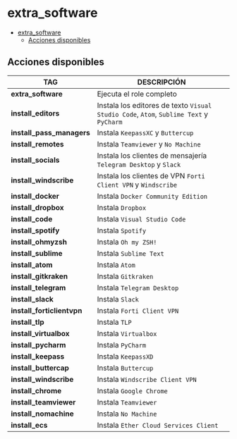 # extra_software

- [extra_software](#extra_software)
  - [Acciones disponibles](#acciones-disponibles)

## Acciones disponibles

| **TAG** | **DESCRIPCIÓN** |
|---------|-----------------|
| **extra_software** | Ejecuta el role completo |
| **install_editors** | Instala los editores de texto `Visual Studio Code`, `Atom`, `Sublime Text` y `PyCharm` |
| **install_pass_managers** | Instala `KeepassXC` y `Buttercup` |
| **install_remotes** | Instala `Teamviewer` y `No Machine` |
| **install_socials** | Instala los clientes de mensajería `Telegram Desktop` y `Slack` |
| **install_windscribe** | Instala los clientes de VPN `Forti Client VPN` y `Windscribe` |
| **install_docker** | Instala `Docker Community Edition` |
| **install_dropbox** | Instala `Dropbox` |
| **install_code** | Instala `Visual Studio Code` |
| **install_spotify** | Instala `Spotify` |
| **install_ohmyzsh** | Instala `Oh my ZSH!` |
| **install_sublime** | Instala `Sublime Text` |
| **install_atom** | Instala `Atom` |
| **install_gitkraken** | Instala `Gitkraken` |
| **install_telegram** | Instala `Telegram Desktop` |
| **install_slack** | Instala `Slack` |
| **install_forticlientvpn** | Instala `Forti Client VPN` |
| **install_tlp** | Instala `TLP` |
| **install_virtualbox** | Instala `Virtualbox` |
| **install_pycharm** | Instala `PyCharm` |
| **install_keepass** | Instala `KeepassXD` |
| **install_buttercap** | Instala `Buttercup` |
| **install_windscribe** | Instala `Windscribe Client VPN` |
| **install_chrome** | Instala `Google Chrome` |
| **install_teamviewer** | Instala `Teamviewer` |
| **install_nomachine** | Instala `No Machine` |
| **install_ecs** | Instala `Ether Cloud Services Client` |
